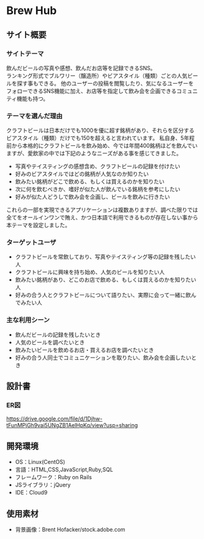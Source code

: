 # Brew Hub

## サイト概要
### サイトテーマ
飲んだビールの写真や感想、飲んだお店等を記録できるSNS。  
ランキング形式でブルワリー（醸造所）やビアスタイル（種類）ごとの人気ビールを探す事もできる。
他のユーザーの投稿を閲覧したり、気になるユーザーをフォローできるSNS機能に加え、お店等を指定して飲み会を企画できるコミュニティ機能も持つ。

### テーマを選んだ理由
クラフトビールは日本だけでも1000を優に超す銘柄があり、それらを区分するビアスタイル（種類）だけでも150を超えると言われています。
私自身、5年程前から本格的にクラフトビールを飲み始め、今では年間400銘柄ほどを飲んでいますが、愛飲家の中では下記のようなニーズがある事を感じてきました。

* 写真やテイスティングの感想含め、クラフトビールの記録を付けたい
* 好みのビアスタイルではどの銘柄が人気なのか知りたい
* 飲みたい銘柄がどこで飲める、もしくは買えるのかを知りたい
* 次に何を飲むべきか、嗜好が似た人が飲んでいる銘柄を参考にしたい
* 好みが似た人どうしで飲み会を企画し、ビールを飲みに行きたい

これらの一部を実現できるアプリケーションは複数ありますが、調べた限りでは全てをオールインワンで賄え、かつ日本語で利用できるものが存在しない事から本テーマを設定しました。

### ターゲットユーザ
* クラフトビールを常飲しており、写真やテイスティング等の記録を残したい人
* クラフトビールに興味を持ち始め、人気のビールを知りたい人
* 飲みたい銘柄があり、どこのお店で飲める、もしくは買えるのかを知りたい人
* 好みの合う人とクラフトビールについて語りたい、実際に会って一緒に飲んでみたい人


### 主な利用シーン
* 飲んだビールの記録を残したいとき
* 人気のビールを調べたいとき
* 飲みたいビールを飲めるお店・買えるお店を調べたいとき
* 好みの合う人同士でコミュニケーションを取りたい、飲み会を企画したいとき

## 設計書
### ER図
https://drive.google.com/file/d/1Djhw-tFunMPjGh9vai5UNgZB1AelHpKq/view?usp=sharing

## 開発環境
- OS：Linux(CentOS)
- 言語：HTML,CSS,JavaScript,Ruby,SQL
- フレームワーク：Ruby on Rails
- JSライブラリ：jQuery
- IDE：Cloud9

## 使用素材
- 背景画像：Brent Hofacker/stock.adobe.com
